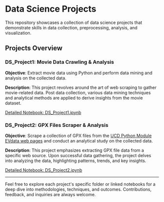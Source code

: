 # Data Science Projects

This repository showcases a collection of data science projects that demonstrate skills in data collection, preprocessing, analysis, and visualization.

## Projects Overview

### DS_Project1: Movie Data Crawling & Analysis

**Objective**: Extract movie data using Python and perform data mining and analysis on the collected data.

**Description**: This project revolves around the art of web scraping to gather movie-related data. Post data collection, various data mining techniques and analytical methods are applied to derive insights from the movie dataset.

[Detailed Notebook: DS_Project1.ipynb](DS_Project1/DS_Project1.ipynb)

### DS_Project2: GPX Files Scraper & Analysis

**Objective**: Scrape a collection of GPX files from the [UCD Python Module EVdata web pages](http://mlg.ucd.ie/modules/python/EVdata) and conduct an analytical study on the collected data.

**Description**: This project emphasizes extracting GPX file data from a specific web source. Upon successful data gathering, the project delves into analyzing the data, highlighting patterns, trends, and key insights.

[Detailed Notebook: DS_Project2.ipynb](DS_Project2/DS_Project2.ipynb)

---

Feel free to explore each project's specific folder or linked notebooks for a deep dive into methodologies, techniques, and outcomes. Contributions, feedback, and inquiries are always welcome.

